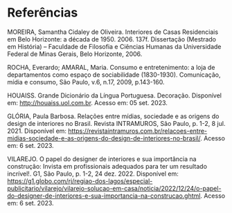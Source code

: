 # Referências

MOREIRA, Samantha Cidaley de Oliveira. Interiores de Casas Residenciais em Belo Horizonte: a década de 1950. 2006. 137f. Dissertação (Mestrado em História) – Faculdade de Filosofia e Ciências Humanas da Universidade Federal de Minas Gerais, Belo Horizonte, 2006.

ROCHA, Everardo; AMARAL, Maria. Consumo e entretenimento: a loja de departamentos como espaço de sociabilidade (1830-1930). Comunicação, mídia e consumo, São Paulo, v.6, n.17, 2009, p.143-160.

HOUAISS. Grande Dicionário da Língua Portuguesa. Decoração. Disponível em: http://houaiss.uol.com.br. Acesso em: 05 set. 2023.

GLÓRIA, Paula Barbosa. Relações entre mídias, sociedade e as origens do design de interiores no Brasil. Revista INTRAMUROS, São Paulo, p. 1-2, 8 jul. 2021. Disponível em: https://revistaintramuros.com.br/relacoes-entre-midias-sociedade-e-as-origens-do-design-de-interiores-no-brasil/. Acesso em: 6 set. 2023.

VILAREJO. O papel do designer de interiores e sua importância na construção: Invista em profissionais adequados para ter um resultado incrível!. G1, São Paulo, p. 1-2, 24 dez. 2022. Disponível em: https://g1.globo.com/rj/regiao-dos-lagos/especial-publicitario/vilarejo/vilarejo-solucao-em-casa/noticia/2022/12/24/o-papel-do-designer-de-interiores-e-sua-importancia-na-construcao.ghtml. Acesso em: 6 set. 2023.
